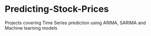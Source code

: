 # Predicting-Stock-Prices
Projects covering Time Series prediction using ARIMA, SARIMA and Machine learning models 
